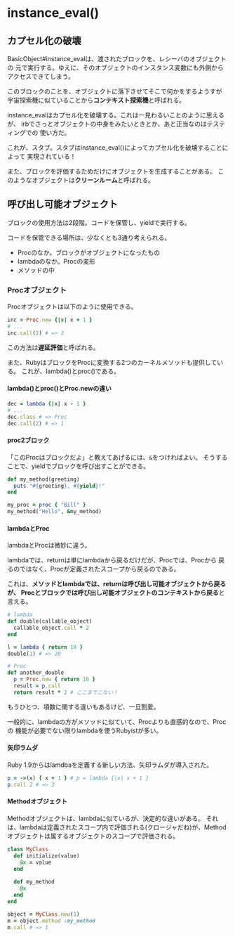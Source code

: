 # instance_eval()

## カプセル化の破壊

BasicObject#instance_evalは、渡されたブロックを、レシーバのオブジェクトの
元で実行する。ゆえに、そのオブジェクトのインスタンス変数にも外側から
アクセスできてしまう。

このブロックのことを、オブジェクトに落下させてそこで何かをするようすが
宇宙探索機に似ていることから**コンテキスト探索機**と呼ばれる。

instance_evalはカプセル化を破壊する。これは一見わるいことのように思えるが、
irbでさっとオブジェクトの中身をみたいときとか、あと正当なのはテスティングでの
使い方だ。

これが、スタブ。スタブはinstance_eval()によってカプセル化を破壊することによって
実現されている！

また、ブロックを評価するためだけにオブジェクトを生成することがある。
このようなオブジェクトは**クリーンルーム**と呼ばれる。


## 呼び出し可能オブジェクト

ブロックの使用方法は2段階。コードを保管し、yieldで実行する。

コードを保管できる場所は、少なくとも3通り考えられる。

* Procのなか。ブロックがオブジェクトになったもの
* lambdaのなか。Procの変形
* メソッドの中


### Procオブジェクト

Procオブジェクトは以下のように使用できる。

```ruby
inc = Proc.new {|x| x + 1 }
# ...
inc.call(2) # => 3
```

この方法は**遅延評価**と呼ばれる。

また、RubyはブロックをProcに変換する2つのカーネルメソッドも提供している。
これが、lambda()とproc()である。


#### lambda()とproc()とProc.newの違い

```ruby
dec = lambda {|x| x - 1 }
# ...
dec.class # => Proc
dec.call(2) # => 1
```

#### proc2ブロック

「このProcはブロックだよ」と教えてあげるには、`&`をつければよい。
そうすることで、yieldでブロックを呼び出すことができる。

```ruby
def my_method(greeting)
  puts "#{greeting}, #{yield}!"
end

my_proc = proc { "Bill" }
my_method("Hello", &my_method)
```

#### lambdaとProc

lambdaとProcは微妙に違う。

lambdaでは、returnは単にlambdaから戻るだけだが、Procでは、Procから
戻るのではなく、Procが定義されたスコープから戻るのである。

これは、**メソッドとlambdaでは、returnは呼び出し可能オブジェクトから戻るが、
Procとブロックでは呼び出し可能オブジェクトのコンテキストから戻る**と言える。


```ruby
# lambda
def double(callable_object)
  callable_object.call * 2
end

l = lambda { return 10 }
double(1) # => 20
```

```ruby
# Proc
def another_double
  p = Proc.new { return 10 }
  result = p.call
  return result * 2 # ここまでこない！
```


もうひとつ、項数に関する違いもあるけど、一旦割愛。

一般的に、lambdaの方がメソッドに似ていて、Procよりも直感的なので、Procの
機能が必要でない限りlambdaを使うRubyistが多い。


#### 矢印ラムダ

Ruby 1.9からはlamdbaを定義する新しい方法、矢印ラムダが導入された。

```ruby
p = ->(x) { x + 1 } # p = lambda {|x| x + 1 }
p.call 2 # => 3
```

#### Methodオブジェクト

Methodオブジェクトは、lambdaに似ているが、決定的な違いがある。
それは、lambdaは定義されたスコープ内で評価される(クロージャだね)が、Methodオブジェクトは属するオブジェクトのスコープで評価される。

```ruby
class MyClass
  def initialize(value)
    @x = value
  end
  
  def my_method
    @x
  end
end
```

```ruby
object = MyClass.new(1)
m = object.method :my_method
m.call # => 1
```
